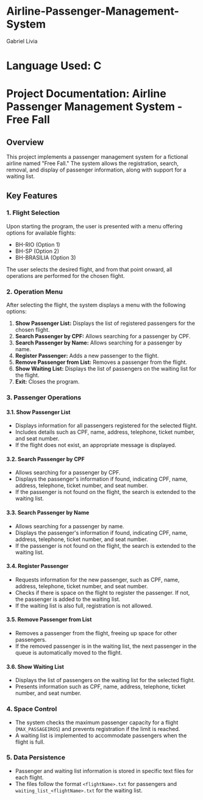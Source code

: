 # Airline-Passenger-Management-System

Gabriel
Livia

# Language Used: C

# Project Documentation: Airline Passenger Management System - Free Fall

## Overview

This project implements a passenger management system for a fictional airline named "Free Fall." The system allows the registration, search, removal, and display of passenger information, along with support for a waiting list.

## Key Features

### 1. Flight Selection

Upon starting the program, the user is presented with a menu offering options for available flights:

- BH-RIO (Option 1)
- BH-SP (Option 2)
- BH-BRASILIA (Option 3)

The user selects the desired flight, and from that point onward, all operations are performed for the chosen flight.

### 2. Operation Menu

After selecting the flight, the system displays a menu with the following options:

1. **Show Passenger List:** Displays the list of registered passengers for the chosen flight.
2. **Search Passenger by CPF:** Allows searching for a passenger by CPF.
3. **Search Passenger by Name:** Allows searching for a passenger by name.
4. **Register Passenger:** Adds a new passenger to the flight.
5. **Remove Passenger from List:** Removes a passenger from the flight.
6. **Show Waiting List:** Displays the list of passengers on the waiting list for the flight.
9. **Exit:** Closes the program.

### 3. Passenger Operations

#### 3.1. Show Passenger List

- Displays information for all passengers registered for the selected flight.
- Includes details such as CPF, name, address, telephone, ticket number, and seat number.
- If the flight does not exist, an appropriate message is displayed.

#### 3.2. Search Passenger by CPF

- Allows searching for a passenger by CPF.
- Displays the passenger's information if found, indicating CPF, name, address, telephone, ticket number, and seat number.
- If the passenger is not found on the flight, the search is extended to the waiting list.

#### 3.3. Search Passenger by Name

- Allows searching for a passenger by name.
- Displays the passenger's information if found, indicating CPF, name, address, telephone, ticket number, and seat number.
- If the passenger is not found on the flight, the search is extended to the waiting list.

#### 3.4. Register Passenger

- Requests information for the new passenger, such as CPF, name, address, telephone, ticket number, and seat number.
- Checks if there is space on the flight to register the passenger. If not, the passenger is added to the waiting list.
- If the waiting list is also full, registration is not allowed.

#### 3.5. Remove Passenger from List

- Removes a passenger from the flight, freeing up space for other passengers.
- If the removed passenger is in the waiting list, the next passenger in the queue is automatically moved to the flight.

#### 3.6. Show Waiting List

- Displays the list of passengers on the waiting list for the selected flight.
- Presents information such as CPF, name, address, telephone, ticket number, and seat number.

### 4. Space Control

- The system checks the maximum passenger capacity for a flight (`MAX_PASSAGEIROS`) and prevents registration if the limit is reached.
- A waiting list is implemented to accommodate passengers when the flight is full.

### 5. Data Persistence

- Passenger and waiting list information is stored in specific text files for each flight.
- The files follow the format `<flightName>.txt` for passengers and `waiting_list_<flightName>.txt` for the waiting list.
